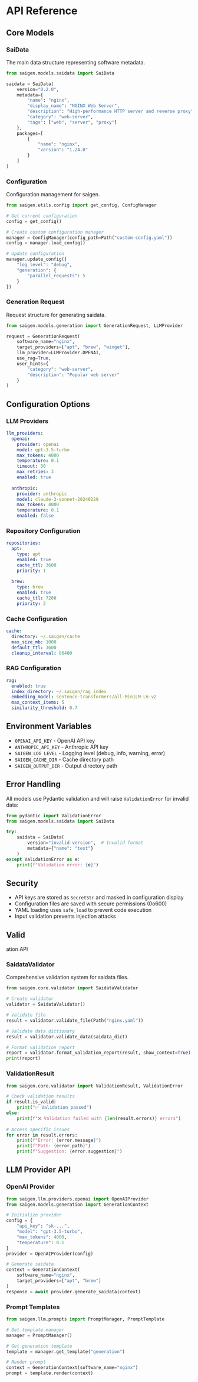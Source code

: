 # API Reference

## Core Models

### SaiData

The main data structure representing software metadata.

```python
from saigen.models.saidata import SaiData

saidata = SaiData(
    version="0.2.0",
    metadata={
        "name": "nginx",
        "display_name": "NGINX Web Server",
        "description": "High-performance HTTP server and reverse proxy",
        "category": "web-server",
        "tags": ["web", "server", "proxy"]
    },
    packages=[
        {
            "name": "nginx",
            "version": "1.24.0"
        }
    ]
)
```

### Configuration

Configuration management for saigen.

```python
from saigen.utils.config import get_config, ConfigManager

# Get current configuration
config = get_config()

# Create custom configuration manager
manager = ConfigManager(config_path=Path("custom-config.yaml"))
config = manager.load_config()

# Update configuration
manager.update_config({
    "log_level": "debug",
    "generation": {
        "parallel_requests": 5
    }
})
```

### Generation Request

Request structure for generating saidata.

```python
from saigen.models.generation import GenerationRequest, LLMProvider

request = GenerationRequest(
    software_name="nginx",
    target_providers=["apt", "brew", "winget"],
    llm_provider=LLMProvider.OPENAI,
    use_rag=True,
    user_hints={
        "category": "web-server",
        "description": "Popular web server"
    }
)
```

## Configuration Options

### LLM Providers

```yaml
llm_providers:
  openai:
    provider: openai
    model: gpt-3.5-turbo
    max_tokens: 4000
    temperature: 0.1
    timeout: 30
    max_retries: 3
    enabled: true
  
  anthropic:
    provider: anthropic
    model: claude-3-sonnet-20240229
    max_tokens: 4000
    temperature: 0.1
    enabled: false
```

### Repository Configuration

```yaml
repositories:
  apt:
    type: apt
    enabled: true
    cache_ttl: 3600
    priority: 1
  
  brew:
    type: brew
    enabled: true
    cache_ttl: 7200
    priority: 2
```

### Cache Configuration

```yaml
cache:
  directory: ~/.saigen/cache
  max_size_mb: 1000
  default_ttl: 3600
  cleanup_interval: 86400
```

### RAG Configuration

```yaml
rag:
  enabled: true
  index_directory: ~/.saigen/rag_index
  embedding_model: sentence-transformers/all-MiniLM-L6-v2
  max_context_items: 5
  similarity_threshold: 0.7
```

## Environment Variables

- `OPENAI_API_KEY` - OpenAI API key
- `ANTHROPIC_API_KEY` - Anthropic API key
- `SAIGEN_LOG_LEVEL` - Logging level (debug, info, warning, error)
- `SAIGEN_CACHE_DIR` - Cache directory path
- `SAIGEN_OUTPUT_DIR` - Output directory path

## Error Handling

All models use Pydantic validation and will raise `ValidationError` for invalid data:

```python
from pydantic import ValidationError
from saigen.models.saidata import SaiData

try:
    saidata = SaiData(
        version="invalid-version",  # Invalid format
        metadata={"name": "test"}
    )
except ValidationError as e:
    print(f"Validation error: {e}")
```

## Security

- API keys are stored as `SecretStr` and masked in configuration display
- Configuration files are saved with secure permissions (0o600)
- YAML loading uses `safe_load` to prevent code execution
- Input validation prevents injection attacks
## Valid
ation API

### SaidataValidator

Comprehensive validation system for saidata files.

```python
from saigen.core.validator import SaidataValidator

# Create validator
validator = SaidataValidator()

# Validate file
result = validator.validate_file(Path("nginx.yaml"))

# Validate data dictionary
result = validator.validate_data(saidata_dict)

# Format validation report
report = validator.format_validation_report(result, show_context=True)
print(report)
```

### ValidationResult

```python
from saigen.core.validator import ValidationResult, ValidationError

# Check validation results
if result.is_valid:
    print("✅ Validation passed")
else:
    print(f"❌ Validation failed with {len(result.errors)} errors")
    
# Access specific issues
for error in result.errors:
    print(f"Error: {error.message}")
    print(f"Path: {error.path}")
    print(f"Suggestion: {error.suggestion}")
```

## LLM Provider API

### OpenAI Provider

```python
from saigen.llm.providers.openai import OpenAIProvider
from saigen.models.generation import GenerationContext

# Initialize provider
config = {
    "api_key": "sk-...",
    "model": "gpt-3.5-turbo",
    "max_tokens": 4000,
    "temperature": 0.1
}
provider = OpenAIProvider(config)

# Generate saidata
context = GenerationContext(
    software_name="nginx",
    target_providers=["apt", "brew"]
)
response = await provider.generate_saidata(context)
```

### Prompt Templates

```python
from saigen.llm.prompts import PromptManager, PromptTemplate

# Get template manager
manager = PromptManager()

# Get generation template
template = manager.get_template("generation")

# Render prompt
context = GenerationContext(software_name="nginx")
prompt = template.render(context)
```